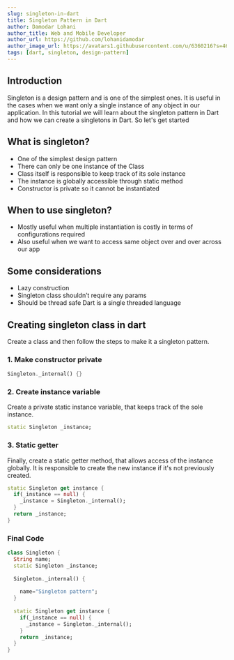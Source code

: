 ```yaml
---
slug: singleton-in-dart
title: Singleton Pattern in Dart
author: Damodar Lohani
author_title: Web and Mobile Developer
author_url: https://github.com/lohanidamodar
author_image_url: https://avatars1.githubusercontent.com/u/6360216?s=460&u=ccf757cc3aece5b674460c4909b4a77e1d5b6a19&v=4
tags: [dart, singleton, design-pattern]
---
```

## Introduction
Singleton is a design pattern and is one of the simplest ones. It is useful in the cases when we want only a single instance of any object in our application. In this tutorial we will learn about the singleton pattern in Dart and how we can create a singletons in Dart. So let's get started

<!-- truncate -->

## What is singleton?
- One of the simplest design pattern
- There can only be one instance of the Class
- Class itself is responsible to keep track of its sole instance
- The instance is globally accessible through static method
- Constructor is private so it cannot be instantiated

## When to use singleton?
- Mostly useful when multiple instantiation is costly in terms of configurations required
- Also useful when we want to access same object over and over across our app


## Some considerations
- Lazy construction
- Singleton class shouldn’t require any params
- Should be thread safe
Dart is a single threaded language


## Creating singleton class in dart
Create a class and then follow the steps to make it a singleton pattern.

### 1. Make constructor private
```dart
Singleton._internal() {}
```

### 2. Create instance variable
Create a private static instance variable, that keeps track of the sole instance.
```dart
static Singleton _instance;
```

### 3. Static getter
Finally, create a static getter method, that allows access of the instance globally. It is responsible to create the new instance if it's not previously created.
```dart
static Singleton get instance {
  if(_instance == null) {
    _instance = Singleton._internal();
  }
  return _instance;
}
```

### Final Code
```dart
class Singleton {
  String name;
  static Singleton _instance;
  
  Singleton._internal() {
    
    name="Singleton pattern";
  }
  
  static Singleton get instance {
    if(_instance == null) {
      _instance = Singleton._internal();
    }
    return _instance;
  }
}
```
